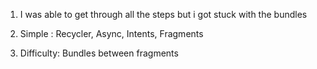 1. I was able to get through all the steps but i got stuck with the bundles

2. Simple : Recycler, Async, Intents, Fragments

3. Difficulty: Bundles between fragments
